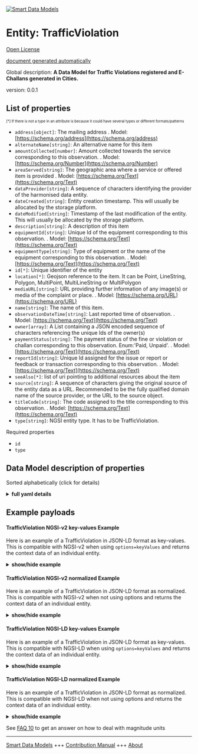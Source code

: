 <!-- 10-Header -->  
[![Smart Data Models](https://smartdatamodels.org/wp-content/uploads/2022/01/SmartDataModels_logo.png "Logo")](https://smartdatamodels.org)  
Entity: TrafficViolation  
========================<!-- /10-Header -->  
<!-- 15-License -->  
[Open License](https://github.com/smart-data-models//dataModel.Transportation/blob/master/TrafficViolation/LICENSE.md)  
[document generated automatically](https://docs.google.com/presentation/d/e/2PACX-1vTs-Ng5dIAwkg91oTTUdt8ua7woBXhPnwavZ0FxgR8BsAI_Ek3C5q97Nd94HS8KhP-r_quD4H0fgyt3/pub?start=false&loop=false&delayms=3000#slide=id.gb715ace035_0_60)  
<!-- /15-License -->  
<!-- 20-Description -->  
Global description: **A Data Model for Traffic Violations registered and E-Challans generated in Cities.**  
version: 0.0.1  
<!-- /20-Description -->  
<!-- 30-PropertiesList -->  

## List of properties  

<sup><sub>[*] If there is not a type in an attribute is because it could have several types or different formats/patterns</sub></sup>  
- `address[object]`: The mailing address  . Model: [https://schema.org/address](https://schema.org/address)- `alternateName[string]`: An alternative name for this item  - `amountCollected[number]`: Amount collected towards the service corresponding to this observation.  . Model: [https://schema.org/Number](https://schema.org/Number)- `areaServed[string]`: The geographic area where a service or offered item is provided  . Model: [https://schema.org/Text](https://schema.org/Text)- `dataProvider[string]`: A sequence of characters identifying the provider of the harmonised data entity.  - `dateCreated[string]`: Entity creation timestamp. This will usually be allocated by the storage platform.  - `dateModified[string]`: Timestamp of the last modification of the entity. This will usually be allocated by the storage platform.  - `description[string]`: A description of this item  - `equipmentId[string]`: Unique Id of the equipment corresponding to this observation.  . Model: [https://schema.org/Text](https://schema.org/Text)- `equipmentType[string]`: Type of equipment or the name of the equipment corresponding to this observation.  . Model: [https://schema.org/Text](https://schema.org/Text)- `id[*]`: Unique identifier of the entity  - `location[*]`: Geojson reference to the item. It can be Point, LineString, Polygon, MultiPoint, MultiLineString or MultiPolygon  - `mediaURL[string]`: URL providing further information of any image(s) or media of the complaint or place.  . Model: [https://schema.org/URL](https://schema.org/URL)- `name[string]`: The name of this item.  - `observationDateTime[string]`: Last reported time of observation.  . Model: [https://schema.org/Text](https://schema.org/Text)- `owner[array]`: A List containing a JSON encoded sequence of characters referencing the unique Ids of the owner(s)  - `paymentStatus[string]`:  The payment status of the fine or violation or challan corresponding to this observation. Enum:'Paid, Unpaid'.  . Model: [https://schema.org/Text](https://schema.org/Text)- `reportId[string]`: Unique Id assigned for the issue or report or feedback or transaction corresponding to this observation.  . Model: [https://schema.org/Text](https://schema.org/Text)- `seeAlso[*]`: list of uri pointing to additional resources about the item  - `source[string]`: A sequence of characters giving the original source of the entity data as a URL. Recommended to be the fully qualified domain name of the source provider, or the URL to the source object.  - `titleCode[string]`: The code assigned to the title corresponding to this observation.  . Model: [https://schema.org/Text](https://schema.org/Text)- `type[string]`: NGSI entity type. It has to be TrafficViolation.  <!-- /30-PropertiesList -->  
<!-- 35-RequiredProperties -->  
Required properties  
- `id`  - `type`  <!-- /35-RequiredProperties -->  
<!-- 40-RequiredProperties -->  
<!-- /40-RequiredProperties -->  
<!-- 50-DataModelHeader -->  
## Data Model description of properties  
Sorted alphabetically (click for details)  
<!-- /50-DataModelHeader -->  
<!-- 60-ModelYaml -->  
<details><summary><strong>full yaml details</strong></summary>    
```yaml  
TrafficViolation:    
  description: 'A Data Model for Traffic Violations registered and E-Challans generated in Cities.'    
  properties:    
    address:    
      description: 'The mailing address'    
      properties:    
        addressCountry:    
          description: 'Property. The country. For example, Spain. Model:''https://schema.org/addressCountry'''    
          type: string    
        addressLocality:    
          description: 'Property. The locality in which the street address is, and which is in the region. Model:''https://schema.org/addressLocality'''    
          type: string    
        addressRegion:    
          description: 'Property. The region in which the locality is, and which is in the country. Model:''https://schema.org/addressRegion'''    
          type: string    
        postOfficeBoxNumber:    
          description: 'Property. The post office box number for PO box addresses. For example, 03578. Model:''https://schema.org/postOfficeBoxNumber'''    
          type: string    
        postalCode:    
          description: 'Property. The postal code. For example, 24004. Model:''https://schema.org/https://schema.org/postalCode'''    
          type: string    
        streetAddress:    
          description: 'Property. The street address. Model:''https://schema.org/streetAddress'''    
          type: string    
      type: object    
      x-ngsi:    
        model: https://schema.org/address    
        type: Property    
    alternateName:    
      description: 'An alternative name for this item'    
      type: string    
      x-ngsi:    
        type: Property    
    amountCollected:    
      description: 'Amount collected towards the service corresponding to this observation.'    
      type: number    
      x-ngsi:    
        model: https://schema.org/Number    
        type: Property    
    areaServed:    
      description: 'The geographic area where a service or offered item is provided'    
      type: string    
      x-ngsi:    
        model: https://schema.org/Text    
        type: Property    
    dataProvider:    
      description: 'A sequence of characters identifying the provider of the harmonised data entity.'    
      type: string    
      x-ngsi:    
        type: Property    
    dateCreated:    
      description: 'Entity creation timestamp. This will usually be allocated by the storage platform.'    
      format: date-time    
      type: string    
      x-ngsi:    
        type: Property    
    dateModified:    
      description: 'Timestamp of the last modification of the entity. This will usually be allocated by the storage platform.'    
      format: date-time    
      type: string    
      x-ngsi:    
        type: Property    
    description:    
      description: 'A description of this item'    
      type: string    
      x-ngsi:    
        type: Property    
    equipmentId:    
      description: 'Unique Id of the equipment corresponding to this observation.'    
      type: string    
      x-ngsi:    
        model: https://schema.org/Text    
        type: Property    
    equipmentType:    
      description: 'Type of equipment or the name of the equipment corresponding to this observation.'    
      type: string    
      x-ngsi:    
        model: https://schema.org/Text    
        type: Property    
    id:    
      anyOf: &trafficviolation_-_properties_-_owner_-_items_-_anyof    
        - description: 'Property. Identifier format of any NGSI entity'    
          maxLength: 256    
          minLength: 1    
          pattern: ^[\w\-\.\{\}\$\+\*\[\]`|~^@!,:\\]+$    
          type: string    
        - description: 'Property. Identifier format of any NGSI entity'    
          format: uri    
          type: string    
      description: 'Unique identifier of the entity'    
      x-ngsi:    
        type: Property    
    location:    
      description: 'Geojson reference to the item. It can be Point, LineString, Polygon, MultiPoint, MultiLineString or MultiPolygon'    
      oneOf:    
        - description: 'Geoproperty. Geojson reference to the item. Point'    
          properties:    
            bbox:    
              items:    
                type: number    
              minItems: 4    
              type: array    
            coordinates:    
              items:    
                type: number    
              minItems: 2    
              type: array    
            type:    
              enum:    
                - Point    
              type: string    
          required:    
            - type    
            - coordinates    
          title: 'GeoJSON Point'    
          type: object    
        - description: 'Geoproperty. Geojson reference to the item. LineString'    
          properties:    
            bbox:    
              items:    
                type: number    
              minItems: 4    
              type: array    
            coordinates:    
              items:    
                items:    
                  type: number    
                minItems: 2    
                type: array    
              minItems: 2    
              type: array    
            type:    
              enum:    
                - LineString    
              type: string    
          required:    
            - type    
            - coordinates    
          title: 'GeoJSON LineString'    
          type: object    
        - description: 'Geoproperty. Geojson reference to the item. Polygon'    
          properties:    
            bbox:    
              items:    
                type: number    
              minItems: 4    
              type: array    
            coordinates:    
              items:    
                items:    
                  items:    
                    type: number    
                  minItems: 2    
                  type: array    
                minItems: 4    
                type: array    
              type: array    
            type:    
              enum:    
                - Polygon    
              type: string    
          required:    
            - type    
            - coordinates    
          title: 'GeoJSON Polygon'    
          type: object    
        - description: 'Geoproperty. Geojson reference to the item. MultiPoint'    
          properties:    
            bbox:    
              items:    
                type: number    
              minItems: 4    
              type: array    
            coordinates:    
              items:    
                items:    
                  type: number    
                minItems: 2    
                type: array    
              type: array    
            type:    
              enum:    
                - MultiPoint    
              type: string    
          required:    
            - type    
            - coordinates    
          title: 'GeoJSON MultiPoint'    
          type: object    
        - description: 'Geoproperty. Geojson reference to the item. MultiLineString'    
          properties:    
            bbox:    
              items:    
                type: number    
              minItems: 4    
              type: array    
            coordinates:    
              items:    
                items:    
                  items:    
                    type: number    
                  minItems: 2    
                  type: array    
                minItems: 2    
                type: array    
              type: array    
            type:    
              enum:    
                - MultiLineString    
              type: string    
          required:    
            - type    
            - coordinates    
          title: 'GeoJSON MultiLineString'    
          type: object    
        - description: 'Geoproperty. Geojson reference to the item. MultiLineString'    
          properties:    
            bbox:    
              items:    
                type: number    
              minItems: 4    
              type: array    
            coordinates:    
              items:    
                items:    
                  items:    
                    items:    
                      type: number    
                    minItems: 2    
                    type: array    
                  minItems: 4    
                  type: array    
                type: array    
              type: array    
            type:    
              enum:    
                - MultiPolygon    
              type: string    
          required:    
            - type    
            - coordinates    
          title: 'GeoJSON MultiPolygon'    
          type: object    
      x-ngsi:    
        type: Geoproperty    
    mediaURL:    
      description: 'URL providing further information of any image(s) or media of the complaint or place.'    
      type: string    
      x-ngsi:    
        model: https://schema.org/URL    
        type: Property    
    name:    
      description: 'The name of this item.'    
      type: string    
      x-ngsi:    
        type: Property    
    observationDateTime:    
      description: 'Last reported time of observation.'    
      format: date-time    
      type: string    
      x-ngsi:    
        model: https://schema.org/Text    
        type: Property    
    owner:    
      description: 'A List containing a JSON encoded sequence of characters referencing the unique Ids of the owner(s)'    
      items:    
        anyOf: *trafficviolation_-_properties_-_owner_-_items_-_anyof    
        description: 'Property. Unique identifier of the entity'    
      type: array    
      x-ngsi:    
        type: Property    
    paymentStatus:    
      description: ' The payment status of the fine or violation or challan corresponding to this observation. Enum:''Paid, Unpaid''.'    
      enum:    
        - Paid    
        - Unpaid    
      type: string    
      x-ngsi:    
        model: https://schema.org/Text    
        type: Property    
    reportId:    
      description: 'Unique Id assigned for the issue or report or feedback or transaction corresponding to this observation.'    
      type: string    
      x-ngsi:    
        model: https://schema.org/Text    
        type: Property    
    seeAlso:    
      description: 'list of uri pointing to additional resources about the item'    
      oneOf:    
        - items:    
            format: uri    
            type: string    
          minItems: 1    
          type: array    
        - format: uri    
          type: string    
      x-ngsi:    
        type: Property    
    source:    
      description: 'A sequence of characters giving the original source of the entity data as a URL. Recommended to be the fully qualified domain name of the source provider, or the URL to the source object.'    
      type: string    
      x-ngsi:    
        type: Property    
    titleCode:    
      description: 'The code assigned to the title corresponding to this observation.'    
      type: string    
      x-ngsi:    
        model: https://schema.org/Text    
        type: Property    
    type:    
      description: 'NGSI entity type. It has to be TrafficViolation.'    
      enum:    
        - TrafficViolation    
      type: string    
      x-ngsi:    
        type: Property    
  required:    
    - id    
    - type    
  type: object    
  x-derived-from: ""    
  x-disclaimer: 'Redistribution and use in source and binary forms, with or without modification, are permitted  provided that the license conditions are met. Copyleft (c) 2021 Contributors to Smart Data Models Program'    
  x-license-url: https://github.com/smart-data-models/dataModel.Transportation/blob/master/TrafficViolation/LICENSE.md    
  x-model-schema: https://smart-data-models.github.io/dataModel.Transportation/TrafficViolations/schema.json    
  x-model-tags: IUDX    
  x-version: 0.0.1    
```  
</details>    
<!-- /60-ModelYaml -->  
<!-- 70-MiddleNotes -->  
<!-- /70-MiddleNotes -->  
<!-- 80-Examples -->  
## Example payloads    
#### TrafficViolation NGSI-v2 key-values Example    
Here is an example of a TrafficViolation in JSON-LD format as key-values. This is compatible with NGSI-v2 when  using `options=keyValues` and returns the context data of an individual entity.  
<details><summary><strong>show/hide example</strong></summary>    
```json  
{  
  "id": "ngsi-ld:Trafficviolation:234R:0212",  
  "type": "TrafficViolation",  
  "amountCollected": 10500,  
  "mediaURL": "https://www.google.com/",  
  "equipmentId": "4",  
  "equipmentType": "Camera",  
  "titleCode": "11",  
  "reportId": "182",  
  "observationDateTime": "2021-03-11T15:51:02+05:30",  
  "paymentStatus": "Paid"  
}  
```  
</details>  
#### TrafficViolation NGSI-v2 normalized Example    
Here is an example of a TrafficViolation in JSON-LD format as normalized. This is compatible with NGSI-v2 when not using options and returns the context data of an individual entity.  
<details><summary><strong>show/hide example</strong></summary>    
```json  
{  
  "id": "ngsi-ld:Trafficviolation:234R:0212",  
  "type": "TrafficViolation",  
  "amountCollected": {  
    "type": "number",  
    "value": 10500  
  },  
  "mediaURL": {  
    "type": "Text",  
    "value": "https://www.google.com/"  
  },  
  "equipmentId": {  
    "type": "Text",  
    "value": "4"  
  },  
  "equipmentType": {  
    "type": "Text",  
    "value": "Camera"  
  },  
  "titleCode": {  
    "type": "Text",  
    "value": "11"  
  },  
  "reportId": {  
    "type": "Text",  
    "value": "182"  
  },  
  "observationDateTime": {  
    "type": "DateTime",  
    "value": "2021-03-11T15:51:02+05:30"  
  },  
  "paymentStatus": {  
    "type": "Text",  
    "value": "Paid"  
  },  
  "@context": [  
    "https://smartdatamodels.org/context.jsonld"  
  ]  
}  
```  
</details>  
#### TrafficViolation NGSI-LD key-values Example    
Here is an example of a TrafficViolation in JSON-LD format as key-values. This is compatible with NGSI-LD when  using `options=keyValues` and returns the context data of an individual entity.  
<details><summary><strong>show/hide example</strong></summary>    
```json  
{  
    "id": "ngsi-ld:Trafficviolation:234R:0212",  
    "type": "TrafficViolation",  
    "amountCollected": 10500,  
    "equipmentId": "4",  
    "equipmentType": "Camera",  
    "mediaURL": "https://www.google.com/",  
    "observationDateTime": "2021-03-11T15:51:02+05:30",  
    "paymentStatus": "Paid",  
    "reportId": "182",  
    "titleCode": "11",  
    "@context": [  
        "https://raw.githubusercontent.com/smart-data-models/dataModel.Transportation/master/context.jsonld"  
    ]  
}  
```  
</details>  
#### TrafficViolation NGSI-LD normalized Example    
Here is an example of a TrafficViolation in JSON-LD format as normalized. This is compatible with NGSI-LD when not using options and returns the context data of an individual entity.  
<details><summary><strong>show/hide example</strong></summary>    
```json  
{  
    "id": "ngsi-ld:Trafficviolation:234R:0212",  
    "type": "TrafficViolation",  
    "amountCollected": {  
        "type": "Property",  
        "value": 10500  
    },  
    "equipmentId": {  
        "type": "Property",  
        "value": "4"  
    },  
    "equipmentType": {  
        "type": "Property",  
        "value": "Camera"  
    },  
    "mediaURL": {  
        "type": "Property",  
        "value": "https://www.google.com/"  
    },  
    "observationDateTime": {  
        "type": "Property",  
        "value": {  
            "@type": "DateTime",  
            "@value": "2021-03-11T15:51:02+05:30"  
        }  
    },  
    "paymentStatus": {  
        "type": "Property",  
        "value": "Paid"  
    },  
    "reportId": {  
        "type": "Property",  
        "value": "182"  
    },  
    "titleCode": {  
        "type": "Property",  
        "value": "11"  
    },  
    "@context": [  
        "https://raw.githubusercontent.com/smart-data-models/dataModel.Transportation/master/context.jsonld"  
    ]  
}  
```  
</details><!-- /80-Examples -->  
<!-- 90-FooterNotes -->  
<!-- /90-FooterNotes -->  
<!-- 95-Units -->  
See [FAQ 10](https://smartdatamodels.org/index.php/faqs/) to get an answer on how to deal with magnitude units  
<!-- /95-Units -->  
<!-- 97-LastFooter -->  
---  
[Smart Data Models](https://smartdatamodels.org) +++ [Contribution Manual](https://bit.ly/contribution_manual) +++ [About](https://bit.ly/Introduction_SDM)<!-- /97-LastFooter -->  
